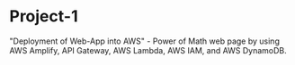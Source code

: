 # Project-1
"Deployment of Web-App into AWS" - Power of Math web page by using AWS Amplify, API Gateway, AWS Lambda, AWS IAM, and AWS DynamoDB.
